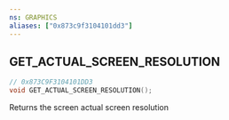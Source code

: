 ```yaml
---
ns: GRAPHICS
aliases: ["0x873c9f3104101dd3"]
---
```

## GET_ACTUAL_SCREEN_RESOLUTION

```c
// 0x873C9F3104101DD3
void GET_ACTUAL_SCREEN_RESOLUTION();
```

Returns the screen actual screen resolution


